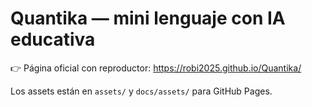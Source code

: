 # Quantika — mini lenguaje con IA educativa

👉 Página oficial con reproductor: https://robi2025.github.io/Quantika/

Los assets están en `assets/` y `docs/assets/` para GitHub Pages.
